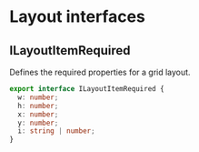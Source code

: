 # Layout interfaces

## ILayoutItemRequired

Defines the required properties for a grid layout.

```typescript
export interface ILayoutItemRequired {
  w: number;
  h: number;
  x: number;
  y: number;
  i: string | number;
}
```
